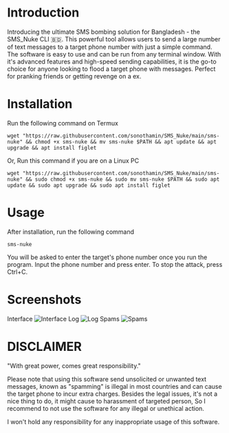 # Introduction #
Introducing the ultimate SMS bombing solution for Bangladesh - the SMS_Nuke CLI 🇧🇩. This powerful tool allows users to send a large number of text messages to a target phone number with just a simple command. The software is easy to use and can be run from any terminal window. With it's advanced features and high-speed sending capabilities, it is the go-to choice for anyone looking to flood a target phone with messages. Perfect for pranking friends or getting revenge on a ex.

# Installation #
Run the following command on Termux
```
wget "https://raw.githubusercontent.com/sonothamin/SMS_Nuke/main/sms-nuke" && chmod +x sms-nuke && mv sms-nuke $PATH && apt update && apt upgrade && apt install figlet
```
Or, Run this command if you are on a Linux PC
```
wget "https://raw.githubusercontent.com/sonothamin/SMS_Nuke/main/sms-nuke" && sudo chmod +x sms-nuke && sudo mv sms-nuke $PATH && sudo apt update && sudo apt upgrade && sudo apt install figlet
```
# Usage #
After installation, run the following command
```
sms-nuke
```
You will be asked to enter the target's phone number once you run the program. Input the phone number and press enter. To stop the attack, press Ctrl+C.
# Screenshots #
Interface
![Interface](https://github.com/sonothamin/SMS_Nuke/raw/main/Screenshot_2023-01-12-05-17-32-55.jpg)
Log
![Log](https://github.com/sonothamin/SMS_Nuke/raw/main/IMG_20230112_052152.jpg)
Spams
![Spams](https://github.com/sonothamin/SMS_Nuke/raw/main/Screenshot_2023-01-12-05-20-22-38_0ce57feeccaa51fb7deed04b4dbda235.jpg)
# DISCLAIMER #
"With great power, comes great responsibility."

Please note that using this software send unsolicited or unwanted text messages, known as "spamming" is illegal in most countries and can cause the target phone to incur extra charges. Besides the legal issues, it's not a nice thing to do, it might cause to harassment of targeted person, So I recommend to not use the software for any illegal or unethical action.

I won't hold any responsibility for any inappropriate usage of this software. 
